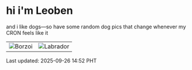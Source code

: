 # hi i'm Leoben

and i like dogs—so have some random dog pics that change whenever my CRON feels like it

|  |  |
|--------|----------|
| ![Borzoi](https://random-dog-vercel.vercel.app/api/random-borzoi?v=1758869565) | ![Labrador](https://random-dog-vercel.vercel.app/api/random-labrador?v=1758869565) |

Last updated: 2025-09-26 14:52 PHT
